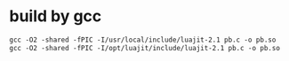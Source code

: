# build by gcc

```gcc
gcc -O2 -shared -fPIC -I/usr/local/include/luajit-2.1 pb.c -o pb.so
gcc -O2 -shared -fPIC -I/opt/luajit/include/luajit-2.1 pb.c -o pb.so
```
